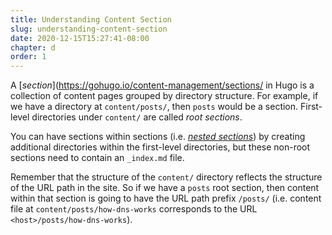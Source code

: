 ```yaml
---
title: Understanding Content Section
slug: understanding-content-section
date: 2020-12-15T15:27:41-08:00
chapter: d
order: 1
---
```


A [_section_](https://gohugo.io/content-management/sections/ in Hugo is a collection of content pages grouped by directory structure. For example, if we have a directory at `content/posts/`, then `posts` would be a section. First-level directories under `content/` are called _root sections_.

You can have sections within sections (i.e. [_nested sections_](https://gohugo.io/content-management/sections/#nested-sections)) by creating additional directories within the first-level directories, but these non-root sections need to contain an `_index.md` file.

Remember that the structure of the `content/` directory reflects the structure of the URL path in the site. So if we have a `posts` root section, then content within that section is going to have the URL path prefix `/posts/` (i.e. content file at `content/posts/how-dns-works` corresponds to the URL `<host>/posts/how-dns-works`).
